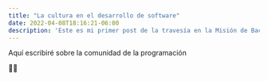 ```yaml
---
title: "La cultura en el desarrollo de software"
date: 2022-04-08T18:16:21-06:00
description: 'Este es mi primer post de la travesía en la Misión de Backend con Node JS de Launch X.'
---
```


Aquí escribiré sobre la comunidad de la programación

🤠🚀
